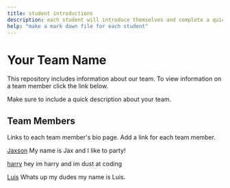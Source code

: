 ```yaml
---
title: student introductions
description: each student will introduce themselves and complete a quick bio
help: "make a mark down file for each student"
---
```


# Your Team Name

This repository includes information about our team. To view information on a team member click the link below.

Make sure to include a quick description about your team.

## Team Members
Links to each team member's bio page. Add a link for each team member.


[Jaxson](/member1.md)
My name is Jax and I like to party!

[harry](/member4.md)
hey im harry and im dust at coding

[Luis](/member2.md)
Whats up my dudes my name is Luis.


